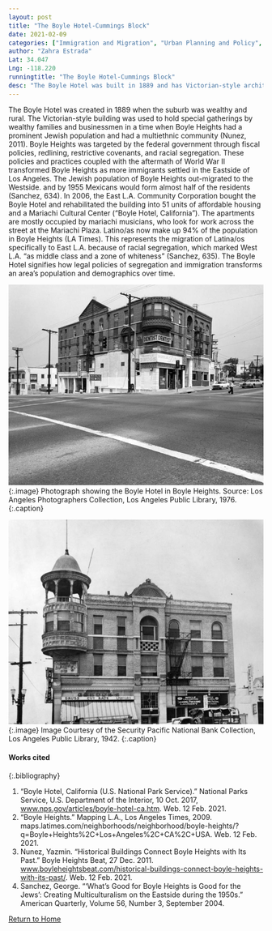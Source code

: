 ```yaml
---
layout: post
title: "The Boyle Hotel-Cummings Block"
date: 2021-02-09
categories: ["Immigration and Migration", "Urban Planning and Policy", “Social Identity and Diversity”]
author: "Zahra Estrada" 
Lat: 34.047
Lng: -118.220
runningtitle: "The Boyle Hotel-Cummings Block"
desc: "The Boyle Hotel was built in 1889 and has Victorian-style architecture. It was originally a hotel for wealthy families and businessmen, but it has been converted into apartments and a Mariachi Cultural Center."
---
```

The Boyle Hotel was created in 1889 when the suburb was wealthy and rural. The Victorian-style building was used to hold special gatherings by wealthy families and businessmen in a time when Boyle Heights had a prominent Jewish population and had a  multiethnic community (Nunez, 2011). Boyle Heights was targeted by the federal government through fiscal policies, redlining, restrictive covenants, and racial segregation. These policies and practices coupled with the aftermath of World War II transformed Boyle Heights as more immigrants settled in the Eastside of Los Angeles. The Jewish population of Boyle Heights out-migrated to the Westside. and by 1955 Mexicans would form almost half of the residents (Sanchez, 634). In 2006, the East L.A. Community Corporation bought the Boyle Hotel and rehabilitated the building into 51 units of affordable housing and a Mariachi Cultural Center (“Boyle Hotel, California”). The apartments are mostly occupied by mariachi musicians, who look for work across the street at the Mariachi Plaza. Latino/as now make up 94% of the population in Boyle Heights (LA Times). This represents the migration of Latina/os specifically to East L.A. because of racial segregation, which marked West L.A. “as middle class and a zone of whiteness” (Sanchez, 635). The Boyle Hotel signifies how legal policies of segregation and immigration transforms an area’s population and demographics over time. 

![The Boyle Hotel](images/BoyleHotel_Pin1_Image1.jpg)
   {:.image} 
Photograph showing the Boyle Hotel in Boyle Heights. Source: Los Angeles Photographers Collection, Los Angeles Public Library, 1976. 
   {:.caption}

![The Boyel Hotel](images/BoyleHotel_Pin1_Image2.jpg)
   {:.image} 
Image Courtesy of the Security Pacific National Bank Collection, Los Angeles Public Library, 1942. 
   {:.caption} 

#### Works cited
{:.bibliography} 
1. “Boyle Hotel, California (U.S. National Park Service).” National Parks Service, U.S. Department of the Interior, 10 Oct. 2017, www.nps.gov/articles/boyle-hotel-ca.htm. Web. 12 Feb. 2021. 
2. “Boyle Heights.” Mapping L.A., Los Angeles Times, 2009. maps.latimes.com/neighborhoods/neighborhood/boyle-heights/?q=Boyle+Heights%2C+Los+Angeles%2C+CA%2C+USA. Web. 12 Feb. 2021.
3. Nunez, Yazmin. “Historical Buildings Connect Boyle Heights with Its Past.” Boyle Heights Beat, 27 Dec. 2011. www.boyleheightsbeat.com/historical-buildings-connect-boyle-heights-with-its-past/. Web. 12 Feb. 2021. 
4. Sanchez, George. “‘What’s Good for Boyle Heights is Good for the Jews’: Creating Multiculturalism on the Eastside during the 1950s.” American Quarterly, Volume 56, Number 3, September 2004.


[Return to Home](https://uclachicanxstudies.github.io/BarrioSuburbanisms/)
